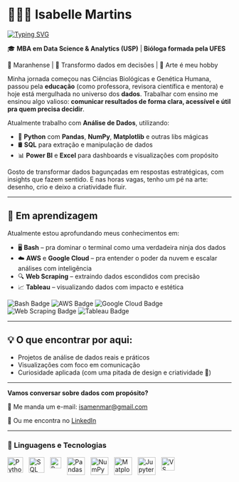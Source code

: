# 👩🏻‍💻 Isabelle Martins

[![Typing SVG](https://readme-typing-svg.demolab.com?font=Fira+Code&weight=600&pause=1000&color=A83B4A&background=6E6E6E00&width=435&lines=%F0%9F%93%8A+Analista+de+Dados)](https://git.io/typing-svg)

  🎓 **MBA em Data Science & Analytics (USP)** | **Bióloga formada pela UFES**

📍 Maranhense | 🎯 Transformo dados em decisões | 🎨 Arte é meu hobby

Minha jornada começou nas Ciências Biológicas e Genética Humana, passou pela **educação** (como professora, revisora científica e mentora) e hoje está mergulhada no universo dos **dados**. Trabalhar com ensino me ensinou algo valioso: **comunicar resultados de forma clara, acessível e útil pra quem precisa decidir**.

Atualmente trabalho com **Análise de Dados**, utilizando:

- 🐍 **Python** com **Pandas**, **NumPy**, **Matplotlib** e outras libs mágicas  
- 🛢️ **SQL** para extração e manipulação de dados  
- 📊 **Power BI** e **Excel** para dashboards e visualizações com propósito

Gosto de transformar dados bagunçadas em respostas estratégicas, com insights que fazem sentido. E nas horas vagas, tenho um pé na arte: desenho, crio e deixo a criatividade fluir.

---

## 🧠 Em aprendizagem

Atualmente estou aprofundando meus conhecimentos em:

- 🖥️ **Bash** – pra dominar o terminal como uma verdadeira ninja dos dados  
- ☁️ **AWS** e **Google Cloud** – pra entender o poder da nuvem e escalar análises com inteligência  
- 🔍 **Web Scraping** – extraindo dados escondidos com precisão  
- 📈 **Tableau** – visualizando dados com impacto e estética

<p align="left">
  <img src="https://img.shields.io/badge/Bash-121011?style=for-the-badge&logo=gnubash&logoColor=white" alt="Bash Badge"/>
  <img src="https://img.shields.io/badge/AWS-FF9900?style=for-the-badge&logo=amazonaws&logoColor=white" alt="AWS Badge"/>
  <img src="https://img.shields.io/badge/Google%20Cloud-4285F4?style=for-the-badge&logo=googlecloud&logoColor=white" alt="Google Cloud Badge"/>
  <img src="https://img.shields.io/badge/Web%20Scraping-%23FF6600?style=for-the-badge&logo=python&logoColor=white" alt="Web Scraping Badge"/>
  <img src="https://img.shields.io/badge/Tableau-E97627?style=for-the-badge&logo=tableau&logoColor=white" alt="Tableau Badge"/>
</p>

---

## 💡 O que encontrar por aqui:

- Projetos de análise de dados reais e práticos  
- Visualizações com foco em comunicação  
- Curiosidade aplicada (com uma pitada de design e criatividade 🎨)

---

**Vamos conversar sobre dados com propósito?**


📧 Me manda um e-mail: [isamenmar@gmail.com](mailto:isamenmar@gmail.com)

🔗 Ou me encontra no [LinkedIn](https://www.linkedin.com/in/isamen-martins)

---


### 🤖 Linguagens e Tecnologias


<p align="left">
  <img 
    align="left" 
    alt="Python" 
    title="Python"
    width="35px" 
    style="padding-right:10px;" 
    src="https://cdn.jsdelivr.net/gh/devicons/devicon@latest/icons/python/python-original.svg" 
  />

  <img 
    align="left" 
    alt="SQL" 
    title="SQL"
    width="35px" 
    style="padding-right:10px;" 
    src="https://cdn.jsdelivr.net/gh/devicons/devicon@latest/icons/mysql/mysql-original.svg" 
  />

  <img 
    align="left" 
    alt="Power BI" 
    title="Power BI"
    width="25px" 
    style="padding-right:10px;" 
    src="https://raw.githubusercontent.com/microsoft/PowerBI-Icons/main/SVG/Power-BI.svg" 
  />

  <img 
    align="left" 
    alt="Pandas" 
    title="Pandas"
    width="40px" 
    style="padding-right:10px;" 
    src="https://cdn.jsdelivr.net/gh/devicons/devicon@latest/icons/pandas/pandas-original-wordmark.svg"
  />

  <img 
    align="left" 
    alt="NumPy" 
    title="NumPy"
    width="40px" 
    style="padding-right:10px;" 
    src="https://cdn.jsdelivr.net/gh/devicons/devicon@latest/icons/numpy/numpy-original.svg"
  />

  <img 
    align="left" 
    alt="Matplotlib" 
    title="Matplotlib"
    width="40px" 
    style="padding-right:10px;" 
    src="https://cdn.jsdelivr.net/gh/devicons/devicon@latest/icons/matplotlib/matplotlib-original.svg"
  />
  <img 
    align="left" 
    alt="Jupyter" 
    title="Jupyter Notebook"
    width="40px" 
    style="padding-right:10px;" 
    src="https://cdn.jsdelivr.net/gh/devicons/devicon@latest/icons/jupyter/jupyter-original-wordmark.svg"
  />
  <img 
    align="left" 
    alt="VS Code" 
    title="Visual Studio Code"
    width="30px" 
    style="padding-right:10px;" 
    src="https://cdn.jsdelivr.net/gh/devicons/devicon@latest/icons/vscode/vscode-original.svg" 
  />
</p>

<br><br>
